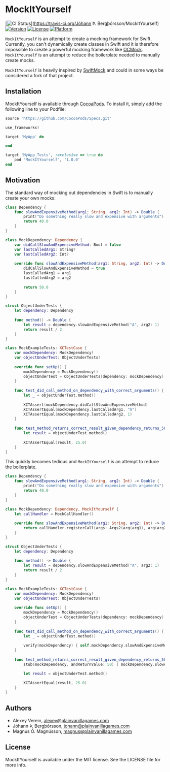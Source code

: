 # MockItYourself

[![CI Status](http://img.shields.io/travis/plain-vanilla-games/MockItYourself.svg?style=flat)](https://travis-ci.org/Jóhann Þ. Bergþórsson/MockItYourself)
[![Version](https://img.shields.io/cocoapods/v/MockItYourself.svg?style=flat)](http://cocoapods.org/pods/MockItYourself)
[![License](https://img.shields.io/cocoapods/l/MockItYourself.svg?style=flat)](http://cocoapods.org/pods/MockItYourself)
[![Platform](https://img.shields.io/cocoapods/p/MockItYourself.svg?style=flat)](http://cocoapods.org/pods/MockItYourself)

`MockItYourself` is an attempt to create a mocking framework for Swift. Currently, you can't dynamically create classes in Swift and it is therefore impossible to create a powerful mocking framework like [OCMock](http://ocmock.org/). `MockItYourself` is an attempt to reduce the boilerplate needed to manually create mocks.

`MockItYourself` is heavily inspired by [SwiftMock](https://github.com/mflint/SwiftMock) and could in some ways be considered a fork of that project.

## Installation

MockItYourself is available through [CocoaPods](http://cocoapods.org). To install it, simply add the following line to your Podfile:

```ruby
source 'https://github.com/CocoaPods/Specs.git'

use_frameworks!

target 'MyApp' do

end

target 'MyApp_Tests', :exclusive => true do
    pod 'MockItYourself', '1.0.0'
end

```

## Motivation

The standard way of mocking out dependencies in Swift is to manually create your own mocks: 

```swift
class Dependency {
    func slowAndExpensiveMethod(arg1: String, arg2: Int) -> Double {
        print("Do something really slow and expensive with arguments")
        return 40.0
    }
}

class MockDependency: Dependency {
    var didCallSlowAndExpensiveMethod: Bool = false
    var lastCalledArg1: String?
    var lastCalledArg2: Int?
    
    override func slowAndExpensiveMethod(arg1: String, arg2: Int) -> Double {
        didCallSlowAndExpensiveMethod = true
        lastCalledArg1 = arg1
        lastCalledArg2 = arg2
        
        return 50.0
    }
}

struct ObjectUnderTests {
    let dependency: Dependency
    
    func method() -> Double {
        let result = dependency.slowAndExpensiveMethod("A", arg2: 1)
        return result / 2
    }
}

class MockExampleTests: XCTestCase {
    var mockDependency: MockDependency!
    var objectUnderTest: ObjectUnderTests!
    
    override func setUp() {
        mockDependency = MockDependency()
        objectUnderTest = ObjectUnderTests(dependency: mockDependency)
    }
    
    func test_did_call_method_on_dependency_with_correct_arguments() {
        let _ = objectUnderTest.method()
        
        XCTAssert(mockDependency.didCallSlowAndExpensiveMethod)
        XCTAssertEqual(mockDependency.lastCalledArg1, "A")
        XCTAssertEqual(mockDependency.lastCalledArg2, 1)
    }
    
    func test_method_returns_correct_result_given_dependency_returns_50() {
        let result = objectUnderTest.method()
        
        XCTAssertEqual(result, 25.0)
    }
}
```

This quickly becomes tedious and `MockItYourself` is an attempt to reduce the boilerplate.


```swift
class Dependency {
    func slowAndExpensiveMethod(arg1: String, arg2: Int) -> Double {
        print("Do something really slow and expensive with arguments")
        return 40.0
    }
}

class MockDependency: Dependency, MockItYourself {
    let callHandler = MockCallHandler()
    
    override func slowAndExpensiveMethod(arg1: String, arg2: Int) -> Double {
        return callHandler.registerCall(args: Args2(arg(arg1), arg(arg2)), defaultReturnValue: 50) as! Double
    }
}

struct ObjectUnderTests {
    let dependency: Dependency
    
    func method() -> Double {
        let result = dependency.slowAndExpensiveMethod("A", arg2: 1)
        return result / 2
    }
}

class MockExampleTests: XCTestCase {
    var mockDependency: MockDependency!
    var objectUnderTest: ObjectUnderTests!
    
    override func setUp() {
        mockDependency = MockDependency()
        objectUnderTest = ObjectUnderTests(dependency: mockDependency)
    }
    
    func test_did_call_method_on_dependency_with_correct_arguments() {
        let _ = objectUnderTest.method()
        
        verify(mockDependency) { self.mockDependency.slowAndExpensiveMethod("A", arg2: 1) }
    }
    
    func test_method_returns_correct_result_given_dependency_returns_50() {
        stub(mockDependency, andReturnValue: 50) { mockDependency.slowAndExpensiveMethod("A", arg2: 1) }

        let result = objectUnderTest.method()
        
        XCTAssertEqual(result, 25.0)
    }
}

```

## Authors

+ Alexey Verein, alexey@plainvanillagames.com
+ Jóhann Þ. Bergþórsson, johann@plainvanillagames.com
+ Magnus Ó. Magnússon, magnus@plainvanillagames.com

## License

MockItYourself is available under the MIT license. See the LICENSE file for more info.
